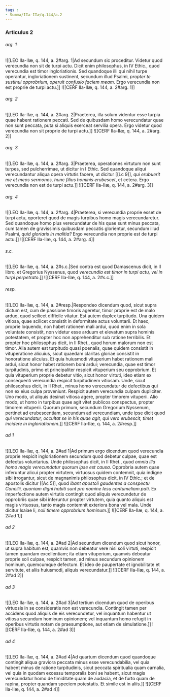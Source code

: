 ```yaml
---
tags : 
- Summa/IIa-IIæ/q.144/a.2
---
```


### Articulus 2

###### arg. 1
![[LEO IIa-IIæ, q. 144, a. 2#arg. 1|Ad secundum sic proceditur. Videtur quod verecundia non sit de turpi actu. Dicit enim philosophus, in IV Ethic., quod verecundia est timor ingloriationis. Sed quandoque illi qui nihil turpe operantur, ingloriationem sustinent, secundum illud Psalmi, *propter te sustinui opprobrium, operuit confusio faciem meam*. Ergo verecundia non est proprie de turpi actu.]]
![[CERF IIa-IIæ, q. 144, a. 2#arg. 1]]

###### arg. 2
![[LEO IIa-IIæ, q. 144, a. 2#arg. 2|Praeterea, illa solum videntur esse turpia quae habent rationem peccati. Sed de quibusdam homo verecundatur quae non sunt peccata, puta si aliquis exerceat servilia opera. Ergo videtur quod verecundia non sit proprie de turpi actu.]]
![[CERF IIa-IIæ, q. 144, a. 2#arg. 2]]

###### arg. 3
![[LEO IIa-IIæ, q. 144, a. 2#arg. 3|Praeterea, operationes virtutum non sunt turpes, sed pulcherrimae, ut dicitur in I Ethic. Sed quandoque aliqui verecundantur aliqua opera virtutis facere, ut dicitur [[Lc 9]], *qui erubuerit me et meos sermones, hunc filius hominis erubescet*, et cetera. Ergo verecundia non est de turpi actu.]]
![[CERF IIa-IIæ, q. 144, a. 2#arg. 3]]

###### arg. 4
![[LEO IIa-IIæ, q. 144, a. 2#arg. 4|Praeterea, si verecundia proprie esset de turpi actu, oporteret quod de magis turpibus homo magis verecundaretur. Sed quandoque homo plus verecundatur de his quae sunt minus peccata, cum tamen de gravissimis quibusdam peccatis glorientur, secundum illud Psalmi, *quid gloriaris in malitia?* Ergo verecundia non proprie est de turpi actu.]]
![[CERF IIa-IIæ, q. 144, a. 2#arg. 4]]

###### s.c.
![[LEO IIa-IIæ, q. 144, a. 2#s.c.|Sed contra est quod Damascenus dicit, in II libro, et Gregorius Nyssenus, quod *verecundia est timor in turpi actu, vel in turpi perpetrato*.]]
![[CERF IIa-IIæ, q. 144, a. 2#s.c.]]

###### resp.
![[LEO IIa-IIæ, q. 144, a. 2#resp.|Respondeo dicendum quod, sicut supra dictum est, cum de passione timoris ageretur, timor proprie est de malo arduo, quod scilicet difficile vitatur. Est autem duplex turpitudo. Una quidem vitiosa, quae scilicet consistit in deformitate actus voluntarii. Et haec, proprie loquendo, non habet rationem mali ardui, quod enim in sola voluntate consistit, non videtur esse arduum et elevatum supra hominis potestatem, et propter hoc non apprehenditur sub ratione terribilis. Et propter hoc philosophus dicit, in II Rhet., quod horum malorum non est timor. Alia autem est turpitudo quasi poenalis, quae quidem consistit in vituperatione alicuius, sicut quaedam claritas gloriae consistit in honoratione alicuius. Et quia huiusmodi vituperium habet rationem mali ardui, sicut honor habet rationem boni ardui; verecundia, quae est timor turpitudinis, primo et principaliter respicit vituperium seu opprobrium. Et quia vituperium proprie debetur vitio, sicut honor virtuti, ideo etiam ex consequenti verecundia respicit turpitudinem vitiosam. Unde, sicut philosophus dicit, in II Rhet., minus homo verecundatur de defectibus qui non ex eius culpa proveniunt. Respicit autem verecundia culpam dupliciter. Uno modo, ut aliquis desinat vitiosa agere, propter timorem vituperii. Alio modo, ut homo in turpibus quae agit vitet publicos conspectus, propter timorem vituperii. Quorum primum, secundum Gregorium Nyssenum, pertinet ad erubescentiam, secundum ad verecundiam, unde ipse dicit quod *qui verecundatur, occultat se in his quae agit, qui vero erubescit, timet incidere in ingloriationem*.]]
![[CERF IIa-IIæ, q. 144, a. 2#resp.]]

###### ad 1
![[LEO IIa-IIæ, q. 144, a. 2#ad 1|Ad primum ergo dicendum quod verecundia proprie respicit ingloriationem secundum quod debetur culpae, quae est defectus voluntarius. Unde philosophus dicit, in II Rhet., quod *omnia illa homo magis verecundatur quorum ipse est causa*. Opprobria autem quae inferuntur alicui propter virtutem, virtuosus quidem contemnit, quia indigne sibi irrogantur, sicut de magnanimis philosophus dicit, in IV Ethic.; et de apostolis dicitur [[Ac 5]], quod *ibant apostoli gaudentes a conspectu Concilii, quoniam digni habiti sunt pro nomine Iesu contumeliam pati*. Ex imperfectione autem virtutis contingit quod aliquis verecundetur de opprobriis quae sibi inferuntur propter virtutem, quia quanto aliquis est magis virtuosus, tanto magis contemnit exteriora bona vel mala. Unde dicitur Isaiae li, *noli timere opprobrium hominum*.]]
![[CERF IIa-IIæ, q. 144, a. 2#ad 1]]

###### ad 2
![[LEO IIa-IIæ, q. 144, a. 2#ad 2|Ad secundum dicendum quod sicut honor, ut supra habitum est, quamvis non debeatur vere nisi soli virtuti, respicit tamen quandam excellentiam; ita etiam vituperium, quamvis debeatur proprie soli culpae, respicit tamen, ad minus secundum opinionem hominum, quemcumque defectum. Et ideo de paupertate et ignobilitate et servitute, et aliis huiusmodi, aliquis verecundatur.]]
![[CERF IIa-IIæ, q. 144, a. 2#ad 2]]

###### ad 3
![[LEO IIa-IIæ, q. 144, a. 2#ad 3|Ad tertium dicendum quod de operibus virtuosis in se consideratis non est verecundia. Contingit tamen per accidens quod aliquis de eis verecundetur, vel inquantum habentur ut vitiosa secundum hominum opinionem; vel inquantum homo refugit in operibus virtutis notam de praesumptione, aut etiam de simulatione.]]
![[CERF IIa-IIæ, q. 144, a. 2#ad 3]]

###### ad 4
![[LEO IIa-IIæ, q. 144, a. 2#ad 4|Ad quartum dicendum quod quandoque contingit aliqua graviora peccata minus esse verecundabilia, vel quia habent minus de ratione turpitudinis, sicut peccata spiritualia quam carnalia, vel quia in quodam excessu temporalis boni se habent, sicut magis verecundatur homo de timiditate quam de audacia, et de furto quam de rapina, propter quandam speciem potestatis. Et simile est in aliis.]]
![[CERF IIa-IIæ, q. 144, a. 2#ad 4]]


